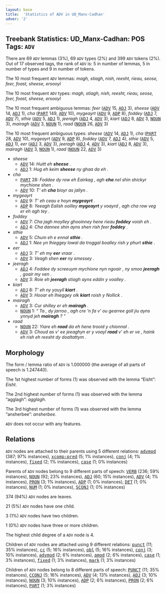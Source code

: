 ```yaml
---
layout: base
title:  'Statistics of ADV in UD_Manx-Cadhan'
udver: '2'
---
```


## Treebank Statistics: UD_Manx-Cadhan: POS Tags: `ADV`

There are 69 `ADV` lemmas (3%), 69 `ADV` types (2%) and 399 `ADV` tokens (2%).
Out of 17 observed tags, the rank of `ADV` is: 5 in number of lemmas, 5 in number of types and 9 in number of tokens.

The 10 most frequent `ADV` lemmas: <em>magh, stiagh, nish, reesht, rieau, seose, feer, foast, sheese, ersooyl</em>

The 10 most frequent `ADV` types:  <em>magh, stiagh, nish, reesht, rieau, seose, feer, foast, sheese, ersooyl</em>

The 10 most frequent ambiguous lemmas: <em>feer</em> (<tt><a href="gv_cadhan-pos-ADV.html">ADV</a></tt> 15, <tt><a href="gv_cadhan-pos-ADJ.html">ADJ</a></tt> 3), <em>sheese</em> (<tt><a href="gv_cadhan-pos-ADV.html">ADV</a></tt> 14, <tt><a href="gv_cadhan-pos-ADJ.html">ADJ</a></tt> 1), <em>cha</em> (<tt><a href="gv_cadhan-pos-PART.html">PART</a></tt> 149, <tt><a href="gv_cadhan-pos-ADV.html">ADV</a></tt> 10), <em>mygeayrt</em> (<tt><a href="gv_cadhan-pos-ADV.html">ADV</a></tt> 9, <tt><a href="gv_cadhan-pos-ADP.html">ADP</a></tt> 8), <em>foddey</em> (<tt><a href="gv_cadhan-pos-ADJ.html">ADJ</a></tt> 7, <tt><a href="gv_cadhan-pos-ADV.html">ADV</a></tt> 7), <em>sthie</em> (<tt><a href="gv_cadhan-pos-ADV.html">ADV</a></tt> 5, <tt><a href="gv_cadhan-pos-ADJ.html">ADJ</a></tt> 1), <em>jeeragh</em> (<tt><a href="gv_cadhan-pos-ADJ.html">ADJ</a></tt> 4, <tt><a href="gv_cadhan-pos-ADV.html">ADV</a></tt> 3), <em>kiart</em> (<tt><a href="gv_cadhan-pos-ADJ.html">ADJ</a></tt> 8, <tt><a href="gv_cadhan-pos-ADV.html">ADV</a></tt> 3, <tt><a href="gv_cadhan-pos-NOUN.html">NOUN</a></tt> 3), <em>mairagh</em> (<tt><a href="gv_cadhan-pos-ADV.html">ADV</a></tt> 3, <tt><a href="gv_cadhan-pos-NOUN.html">NOUN</a></tt> 1), <em>raad</em> (<tt><a href="gv_cadhan-pos-NOUN.html">NOUN</a></tt> 26, <tt><a href="gv_cadhan-pos-ADV.html">ADV</a></tt> 3)

The 10 most frequent ambiguous types:  <em>sheese</em> (<tt><a href="gv_cadhan-pos-ADV.html">ADV</a></tt> 14, <tt><a href="gv_cadhan-pos-ADJ.html">ADJ</a></tt> 1), <em>cha</em> (<tt><a href="gv_cadhan-pos-PART.html">PART</a></tt> 28, <tt><a href="gv_cadhan-pos-ADV.html">ADV</a></tt> 10), <em>mygeayrt</em> (<tt><a href="gv_cadhan-pos-ADV.html">ADV</a></tt> 9, <tt><a href="gv_cadhan-pos-ADP.html">ADP</a></tt> 8), <em>foddey</em> (<tt><a href="gv_cadhan-pos-ADV.html">ADV</a></tt> 7, <tt><a href="gv_cadhan-pos-ADJ.html">ADJ</a></tt> 4), <em>sthie</em> (<tt><a href="gv_cadhan-pos-ADV.html">ADV</a></tt> 5, <tt><a href="gv_cadhan-pos-ADJ.html">ADJ</a></tt> 1), <em>eer</em> (<tt><a href="gv_cadhan-pos-ADJ.html">ADJ</a></tt> 3, <tt><a href="gv_cadhan-pos-ADV.html">ADV</a></tt> 3), <em>jeeragh</em> (<tt><a href="gv_cadhan-pos-ADJ.html">ADJ</a></tt> 4, <tt><a href="gv_cadhan-pos-ADV.html">ADV</a></tt> 3), <em>kiart</em> (<tt><a href="gv_cadhan-pos-ADJ.html">ADJ</a></tt> 8, <tt><a href="gv_cadhan-pos-ADV.html">ADV</a></tt> 3), <em>mairagh</em> (<tt><a href="gv_cadhan-pos-ADV.html">ADV</a></tt> 3, <tt><a href="gv_cadhan-pos-NOUN.html">NOUN</a></tt> 1), <em>raad</em> (<tt><a href="gv_cadhan-pos-NOUN.html">NOUN</a></tt> 22, <tt><a href="gv_cadhan-pos-ADV.html">ADV</a></tt> 3)


* <em>sheese</em>
  * <tt><a href="gv_cadhan-pos-ADV.html">ADV</a></tt> 14: <em>Huitt eh <b>sheese</b> .</em>
  * <tt><a href="gv_cadhan-pos-ADJ.html">ADJ</a></tt> 1: <em>Hug eh keim <b>sheese</b> ny ghaa da eh .</em>
* <em>cha</em>
  * <tt><a href="gv_cadhan-pos-PART.html">PART</a></tt> 28: <em>Foddee dy row eh Eairkag , agh <b>cha</b> nel shin shickyr mychione shen .</em>
  * <tt><a href="gv_cadhan-pos-ADV.html">ADV</a></tt> 10: <em>T' eh <b>cha</b> bioyr as jallyn .</em>
* <em>mygeayrt</em>
  * <tt><a href="gv_cadhan-pos-ADV.html">ADV</a></tt> 9: <em>T' eh ceau e hoyn <b>mygeayrt</b> .</em>
  * <tt><a href="gv_cadhan-pos-ADP.html">ADP</a></tt> 8: <em>Yeeagh Ealish ooilley <b>mygeayrt</b> y voayrd , agh cha row veg er eh agh tey .</em>
* <em>foddey</em>
  * <tt><a href="gv_cadhan-pos-ADV.html">ADV</a></tt> 7: <em>Cha jagh moylley ghooinney hene rieau <b>foddey</b> voish eh .</em>
  * <tt><a href="gv_cadhan-pos-ADJ.html">ADJ</a></tt> 4: <em>Cha dannee shin ayns shen rish feer <b>foddey</b> .</em>
* <em>sthie</em>
  * <tt><a href="gv_cadhan-pos-ADV.html">ADV</a></tt> 5: <em>Chum eh e ennal <b>sthie</b> .</em>
  * <tt><a href="gv_cadhan-pos-ADJ.html">ADJ</a></tt> 1: <em>Nee yn lhieggey lowal da troggal boalley rish y phurt <b>sthie</b> .</em>
* <em>eer</em>
  * <tt><a href="gv_cadhan-pos-ADJ.html">ADJ</a></tt> 3: <em>T' eh my <b>eer</b> vraar .</em>
  * <tt><a href="gv_cadhan-pos-ADV.html">ADV</a></tt> 3: <em>Veagh shen <b>eer</b> ny smessey .</em>
* <em>jeeragh</em>
  * <tt><a href="gv_cadhan-pos-ADJ.html">ADJ</a></tt> 4: <em>Foddee dy screeuym mychione nyn ngoair , ny smoo <b>jeeragh</b> , goair my ven .</em>
  * <tt><a href="gv_cadhan-pos-ADV.html">ADV</a></tt> 3: <em>Roie eh <b>jeeragh</b> stiagh ayns eddin y voalley .</em>
* <em>kiart</em>
  * <tt><a href="gv_cadhan-pos-ADJ.html">ADJ</a></tt> 8: <em>T' eh ny youyll <b>kiart</b> .</em>
  * <tt><a href="gv_cadhan-pos-ADV.html">ADV</a></tt> 3: <em>Hooar eh lhieggey olk <b>kiart</b> roish y Nollick .</em>
* <em>mairagh</em>
  * <tt><a href="gv_cadhan-pos-ADV.html">ADV</a></tt> 3: <em>Cur shilley er eh <b>mairagh</b> .</em>
  * <tt><a href="gv_cadhan-pos-NOUN.html">NOUN</a></tt> 1: <em>“ Ta , dy jarroo , agh cre 'n fa v' ou gearree goll jiu ayns ynnyd jeh <b>mairagh</b> ? ”</em>
* <em>raad</em>
  * <tt><a href="gv_cadhan-pos-NOUN.html">NOUN</a></tt> 22: <em>Yiare eh <b>raad</b> da eh hene trooid y chionnal .</em>
  * <tt><a href="gv_cadhan-pos-ADV.html">ADV</a></tt> 3: <em>Choud as v' ee jeeaghyn er y voayl <b>raad</b> v' eh er ve , haink eh rish eh reesht dy doaltattym .</em>

## Morphology

The form / lemma ratio of `ADV` is 1.000000 (the average of all parts of speech is 1.247440).

The 1st highest number of forms (1) was observed with the lemma “Eisht”: <em>Eisht</em>.

The 2nd highest number of forms (1) was observed with the lemma “agglagh”: <em>agglagh</em>.

The 3rd highest number of forms (1) was observed with the lemma “ansherbee”: <em>ansherbee</em>.

`ADV` does not occur with any features.


## Relations

`ADV` nodes are attached to their parents using 5 different relations: <tt><a href="gv_cadhan-dep-advmod.html">advmod</a></tt> (387; 97% instances), <tt><a href="gv_cadhan-dep-xcomp-pred.html">xcomp:pred</a></tt> (5; 1% instances), <tt><a href="gv_cadhan-dep-conj.html">conj</a></tt> (4; 1% instances), <tt><a href="gv_cadhan-dep-fixed.html">fixed</a></tt> (2; 1% instances), <tt><a href="gv_cadhan-dep-case.html">case</a></tt> (1; 0% instances)

Parents of `ADV` nodes belong to 9 different parts of speech: <tt><a href="gv_cadhan-pos-VERB.html">VERB</a></tt> (236; 59% instances), <tt><a href="gv_cadhan-pos-NOUN.html">NOUN</a></tt> (92; 23% instances), <tt><a href="gv_cadhan-pos-ADJ.html">ADJ</a></tt> (60; 15% instances), <tt><a href="gv_cadhan-pos-ADV.html">ADV</a></tt> (4; 1% instances), <tt><a href="gv_cadhan-pos-PRON.html">PRON</a></tt> (3; 1% instances), <tt><a href="gv_cadhan-pos-ADP.html">ADP</a></tt> (1; 0% instances), <tt><a href="gv_cadhan-pos-DET.html">DET</a></tt> (1; 0% instances), <tt><a href="gv_cadhan-pos-NUM.html">NUM</a></tt> (1; 0% instances), <tt><a href="gv_cadhan-pos-SCONJ.html">SCONJ</a></tt> (1; 0% instances)

374 (94%) `ADV` nodes are leaves.

21 (5%) `ADV` nodes have one child.

3 (1%) `ADV` nodes have two children.

1 (0%) `ADV` nodes have three or more children.

The highest child degree of a `ADV` node is 4.

Children of `ADV` nodes are attached using 9 different relations: <tt><a href="gv_cadhan-dep-punct.html">punct</a></tt> (11; 35% instances), <tt><a href="gv_cadhan-dep-cc.html">cc</a></tt> (5; 16% instances), <tt><a href="gv_cadhan-dep-obl.html">obl</a></tt> (5; 16% instances), <tt><a href="gv_cadhan-dep-conj.html">conj</a></tt> (3; 10% instances), <tt><a href="gv_cadhan-dep-advmod.html">advmod</a></tt> (2; 6% instances), <tt><a href="gv_cadhan-dep-amod.html">amod</a></tt> (2; 6% instances), <tt><a href="gv_cadhan-dep-case.html">case</a></tt> (1; 3% instances), <tt><a href="gv_cadhan-dep-fixed.html">fixed</a></tt> (1; 3% instances), <tt><a href="gv_cadhan-dep-mark.html">mark</a></tt> (1; 3% instances)

Children of `ADV` nodes belong to 8 different parts of speech: <tt><a href="gv_cadhan-pos-PUNCT.html">PUNCT</a></tt> (11; 35% instances), <tt><a href="gv_cadhan-pos-CCONJ.html">CCONJ</a></tt> (5; 16% instances), <tt><a href="gv_cadhan-pos-ADV.html">ADV</a></tt> (4; 13% instances), <tt><a href="gv_cadhan-pos-ADJ.html">ADJ</a></tt> (3; 10% instances), <tt><a href="gv_cadhan-pos-NOUN.html">NOUN</a></tt> (3; 10% instances), <tt><a href="gv_cadhan-pos-ADP.html">ADP</a></tt> (2; 6% instances), <tt><a href="gv_cadhan-pos-PRON.html">PRON</a></tt> (2; 6% instances), <tt><a href="gv_cadhan-pos-PART.html">PART</a></tt> (1; 3% instances)

